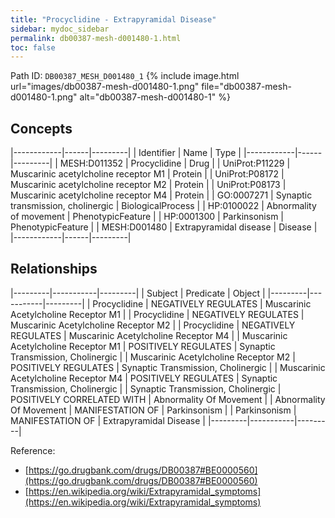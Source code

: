 ```yaml
---
title: "Procyclidine - Extrapyramidal Disease"
sidebar: mydoc_sidebar
permalink: db00387-mesh-d001480-1.html
toc: false 
---
```



Path ID: `DB00387_MESH_D001480_1`
{% include image.html url="images/db00387-mesh-d001480-1.png" file="db00387-mesh-d001480-1.png" alt="db00387-mesh-d001480-1" %}

## Concepts

|------------|------|---------|
| Identifier | Name | Type    |
|------------|------|---------|
| MESH:D011352 | Procyclidine | Drug |
| UniProt:P11229 | Muscarinic acetylcholine receptor M1 | Protein |
| UniProt:P08172 | Muscarinic acetylcholine receptor M2 | Protein |
| UniProt:P08173 | Muscarinic acetylcholine receptor M4 | Protein |
| GO:0007271 | Synaptic transmission, cholinergic | BiologicalProcess |
| HP:0100022 | Abnormality of movement | PhenotypicFeature |
| HP:0001300 | Parkinsonism | PhenotypicFeature |
| MESH:D001480 | Extrapyramidal disease | Disease |
|------------|------|---------|

## Relationships

|---------|-----------|---------|
| Subject | Predicate | Object  |
|---------|-----------|---------|
| Procyclidine | NEGATIVELY REGULATES | Muscarinic Acetylcholine Receptor M1 |
| Procyclidine | NEGATIVELY REGULATES | Muscarinic Acetylcholine Receptor M2 |
| Procyclidine | NEGATIVELY REGULATES | Muscarinic Acetylcholine Receptor M4 |
| Muscarinic Acetylcholine Receptor M1 | POSITIVELY REGULATES | Synaptic Transmission, Cholinergic |
| Muscarinic Acetylcholine Receptor M2 | POSITIVELY REGULATES | Synaptic Transmission, Cholinergic |
| Muscarinic Acetylcholine Receptor M4 | POSITIVELY REGULATES | Synaptic Transmission, Cholinergic |
| Synaptic Transmission, Cholinergic | POSITIVELY CORRELATED WITH | Abnormality Of Movement |
| Abnormality Of Movement | MANIFESTATION OF | Parkinsonism |
| Parkinsonism | MANIFESTATION OF | Extrapyramidal Disease |
|---------|-----------|---------|

Reference: 
  - [https://go.drugbank.com/drugs/DB00387#BE0000560](https://go.drugbank.com/drugs/DB00387#BE0000560)
  - [https://en.wikipedia.org/wiki/Extrapyramidal_symptoms](https://en.wikipedia.org/wiki/Extrapyramidal_symptoms)
